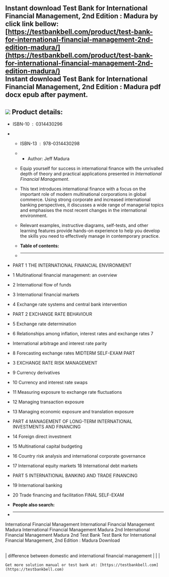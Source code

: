 Instant download **Test Bank for International Financial Management, 2nd Edition : Madura** by click link bellow:  
[https://testbankbell.com/product/test-bank-for-international-financial-management-2nd-edition-madura/](https://testbankbell.com/product/test-bank-for-international-financial-management-2nd-edition-madura/)  
**Instant download Test Bank for International Financial Management, 2nd Edition : Madura pdf docx epub after payment.**
------------------------------------------------------------------------------------------------------------------------


![](https://testbankbell.com/wp-content/uploads/2023/05/international-financial-management-madura-2nd-tb.jpg)
**Product details:**
--------------------


* ISBN-10 ‏ : ‎ 0314430296
* * ISBN-13 ‏ : ‎ 978-0314430298
  * * Author: Jeff Madura
   
  * Equip yourself for success in international finance with the unrivalled depth of theory and practical applications presented in *International Financial Management*.
 
  * This text introduces international finance with a focus on the important role of modern multinational corporations in global commerce. Using strong corporate and increased international banking perspectives, it discusses a wide range of managerial topics and emphasises the most recent changes in the international environment.
 
  * Relevant examples, instructive diagrams, self-tests, and other learning features provide hands-on experience to help you develop the skills you need to effectively manage in contemporary practice.
  * **Table of contents:**
  * ----------------------
 
* PART 1 THE INTERNATIONAL FINANCIAL ENVIRONMENT

* 1 Multinational financial management: an overview

* 2 International flow of funds

* 3 International financial markets

* 4 Exchange rate systems and central bank intervention

* PART 2 EXCHANGE RATE BEHAVIOUR

* 5 Exchange rate determination

* 6 Relationships among inflation, interest rates and exchange rates 7

* International arbitrage and interest rate parity

* 8 Forecasting exchange rates MIDTERM SELF-EXAM PART

* 3 EXCHANGE RATE RISK MANAGEMENT

* 9 Currency derivatives

* 10 Currency and interest rate swaps

* 11 Measuring exposure to exchange rate fluctuations

* 12 Managing transaction exposure

* 13 Managing economic exposure and translation exposure

* PART 4 MANAGEMENT OF LONG-TERM INTERNATIONAL INVESTMENTS AND FINANCING

* 14 Foreign direct investment

* 15 Multinational capital budgeting

* 16 Country risk analysis and international corporate governance

* 17 International equity markets 18 International debt markets

* PART 5 INTERNATIONAL BANKING AND TRADE FINANCING

* 19 International banking

* 20 Trade financing and facilitation FINAL SELF-EXAM
* **People also search:**
* -----------------------

International Financial Management
International Financial Management Madura
International Financial Management Madura 2nd
International Financial Management Madura 2nd Test Bank
Test Bank for International Financial Management, 2nd Edition : Madura Download


|  |  |  |
| --- | --- | --- |
| 
difference between domestic and international financial management
 |  |  |



    Get more solution manual or test bank at: [https://testbankbell.com](https://testbankbell.com)
